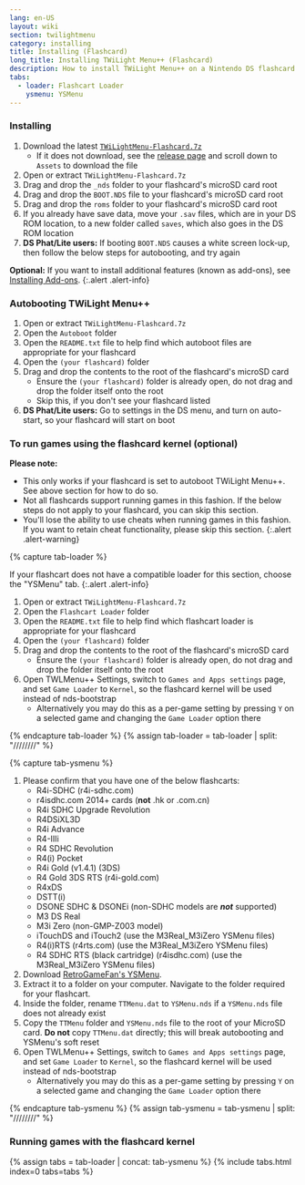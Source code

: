 ```yaml
---
lang: en-US
layout: wiki
section: twilightmenu
category: installing
title: Installing (Flashcard)
long_title: Installing TWiLight Menu++ (Flashcard)
description: How to install TWiLight Menu++ on a Nintendo DS flashcard
tabs:
  - loader: Flashcart Loader
    ysmenu: YSMenu
---
```


### Installing
1. Download the latest [`TWiLightMenu-Flashcard.7z`](https://github.com/DS-Homebrew/TWiLightMenu/releases/latest/download/TWiLightMenu-Flashcard.7z)
    - If it does not download, see the [release page](https://github.com/DS-Homebrew/TWiLightMenu/releases/latest) and scroll down to `Assets` to download the file
1. Open or extract `TWiLightMenu-Flashcard.7z`
1. Drag and drop the `_nds` folder to your flashcard's microSD card root
1. Drag and drop the `BOOT.NDS` file to your flashcard's microSD card root
1. Drag and drop the `roms` folder to your flashcard's microSD card root
1. If you already have save data, move your `.sav` files, which are in your DS ROM location, to a new folder called `saves`, which also goes in the DS ROM location
1. **DS Phat/Lite users:** If booting `BOOT.NDS` causes a white screen lock-up, then follow the below steps for autobooting, and try again

**Optional:** If you want to install additional features (known as add-ons), see [Installing Add-ons](installing-addons).
{:.alert .alert-info}

### Autobooting TWiLight Menu++
1. Open or extract `TWiLightMenu-Flashcard.7z`
1. Open the `Autoboot` folder
1. Open the `README.txt` file to help find which autoboot files are appropriate for your flashcard
1. Open the `(your flashcard)` folder
1. Drag and drop the contents to the root of the flashcard's microSD card
    - Ensure the `(your flashcard)` folder is already open, do not drag and drop the folder itself onto the root
    - Skip this, if you don't see your flashcard listed
1. **DS Phat/Lite users:** Go to settings in the DS menu, and turn on auto-start, so your flashcard will start on boot

### To run games using the flashcard kernel (optional)

**Please note:**
- This only works if your flashcard is set to autoboot TWiLight Menu++. See above section for how to do so.
- Not all flashcards support running games in this fashion. If the below steps do not apply to your flashcard, you can skip this section.
- You'll lose the ability to use cheats when running games in this fashion. If you want to retain cheat functionality, please skip this section.
{:.alert .alert-warning}

{% capture tab-loader %}

If your flashcart does not have a compatible loader for this section, choose the "YSMenu" tab.
{:.alert .alert-info}

1. Open or extract `TWiLightMenu-Flashcard.7z`
1. Open the `Flashcart Loader` folder
1. Open the `README.txt` file to help find which flashcart loader is appropriate for your flashcard
1. Open the `(your flashcard)` folder
1. Drag and drop the contents to the root of the flashcard's microSD card
    - Ensure the `(your flashcard)` folder is already open, do not drag and drop the folder itself onto the root
1. Open TWLMenu++ Settings, switch to `Games and Apps settings` page, and set `Game Loader` to `Kernel`, so the flashcard kernel will be used instead of nds-bootstrap
    - Alternatively you may do this as a per-game setting by pressing `Y` on a selected game and changing the `Game Loader` option there

{% endcapture tab-loader %}
{% assign tab-loader = tab-loader | split: "////////" %}

{% capture tab-ysmenu %}
 
1. Please confirm that you have one of the below flashcarts:
    - R4i-SDHC (r4i-sdhc.com)
    - r4isdhc.com 2014+ cards (**not** .hk or .com.cn)
    - R4i SDHC Upgrade Revolution
    - R4DSiXL3D
    - R4i Advance
    - R4-IIIi
    - R4 SDHC Revolution
    - R4(i) Pocket
    - R4i Gold (v1.4.1) (3DS)
    - R4 Gold 3DS RTS (r4i-gold.com)
    - R4xDS
    - DSTT(i)
    - DSONE SDHC & DSONEi (non-SDHC models are ***not*** supported)
    - M3 DS Real
    - M3i Zero (non-GMP-Z003 model)
    - iTouchDS and iTouch2 (use the M3Real_M3iZero YSMenu files)
    - R4(i)RTS (r4rts.com) (use the M3Real_M3iZero YSMenu files)
    - R4 SDHC RTS (black cartridge) (r4isdhc.com) (use the M3Real_M3iZero YSMenu files)
1. Download [RetroGameFan's YSMenu](https://gbatemp.net/download/35737/).
1. Extract it to a folder on your computer. Navigate to the folder required for your flashcart.
1. Inside the folder, rename `TTMenu.dat` to `YSMenu.nds` if a `YSMenu.nds` file does not already exist
1. Copy the `TTMenu` folder and `YSMenu.nds` file to the root of your MicroSD card. **Do not** copy `TTMenu.dat` directly; this will break autobooting and YSMenu's soft reset
1. Open TWLMenu++ Settings, switch to `Games and Apps settings` page, and set `Game Loader` to `Kernel`, so the flashcard kernel will be used instead of nds-bootstrap
    - Alternatively you may do this as a per-game setting by pressing `Y` on a selected game and changing the `Game Loader` option there

{% endcapture tab-ysmenu %}
{% assign tab-ysmenu = tab-ysmenu | split: "////////" %}

### Running games with the flashcard kernel
{% assign tabs = tab-loader | concat: tab-ysmenu %}
{% include tabs.html index=0 tabs=tabs %}

